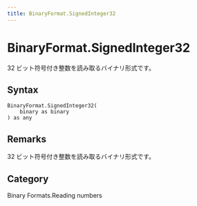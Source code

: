```yaml
---
title: BinaryFormat.SignedInteger32
---
```


# BinaryFormat.SignedInteger32


32 ビット符号付き整数を読み取るバイナリ形式です。


## Syntax

```powerquery
BinaryFormat.SignedInteger32(
    binary as binary
) as any
```


## Remarks

32 ビット符号付き整数を読み取るバイナリ形式です。



## Category
Binary Formats.Reading numbers
